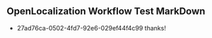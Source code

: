 ## OpenLocalization Workflow Test MarkDown
* 27ad76ca-0502-4fd7-92e6-029ef44f4c99 thanks!

<!--HONumber=Jul16_HO4-->


